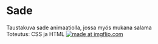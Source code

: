 # Sade
Taustakuva sade animaatiolla, jossa myös mukana salama <br>
Toteutus: CSS ja HTML
<a href="https://imgflip.com/gif/2l2dsk"><img src="https://i.imgflip.com/2l2dsk.gif" title="made at imgflip.com"/></a>
